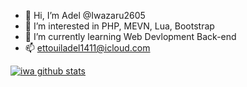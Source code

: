 - 👋 Hi, I’m Adel @Iwazaru2605
- 👀 I’m interested in PHP, MEVN, Lua, Bootstrap
- 🌱 I’m currently learning Web Devlopment Back-end
- 📫 ettouiladel1411@icloud.com

<!---
Iwazaru2605/Iwazaru2605 is a ✨ special ✨ repository because its `README.md` (this file) appears on your GitHub profile.
You can click the Preview link to take a look at your changes.
--->

[![iwa github stats](https://github-readme-stats.vercel.app/api?username=Iwazaru2605)](https://github.com/Iwazaru2605)
